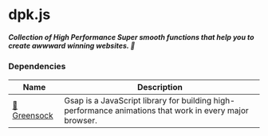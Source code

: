 # dpk.js
##### Collection of High Performance Super smooth functions that help you to create awwward winning websites. 🤍


### Dependencies

| Name             | Description                                                        |
| ---------------- | ------------------------------------------------------------------ |
| [💚 Greensock]  | Gsap is a JavaScript library for building high-performance animations that work in every major browser. |

[💚 Greensock]:https://greensock.com/
                                        
